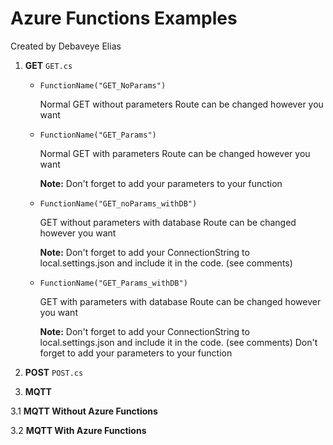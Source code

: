 # Azure Functions Examples
Created by Debaveye Elias

1. **GET** `GET.cs`

	* `FunctionName("GET_NoParams")`

		Normal GET without parameters
		Route can be changed however you want


	* `FunctionName("GET_Params")`

		Normal GET with parameters
		Route can be changed however you want
		
		**Note:**
		Don't forget to add your parameters to your function


	* `FunctionName("GET_noParams_withDB")`

		GET without parameters with database
		Route can be changed however you want
		
		**Note:**
		Don't forget to add your ConnectionString to local.settings.json and include it in the code. (see comments)


	* `FunctionName("GET_Params_withDB")`

		GET with parameters with database
		Route can be changed however you want
		
		**Note:**
		Don't forget to add your ConnectionString to local.settings.json and include it in the code. (see comments)
		Don't forget to add your parameters to your function
		

2. **POST** `POST.cs`

3. **MQTT**

3.1 **MQTT Without Azure Functions**

3.2 **MQTT With Azure Functions**